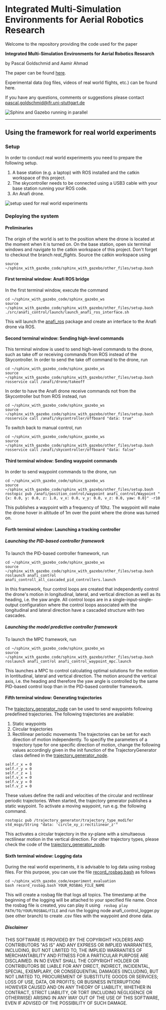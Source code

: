 # Integrated Multi-Simulation Environments for Aerial Robotics Research

Welcome to the repository providing the code used for the paper 

**Integrated Multi-Simulation Environments for Aerial Robotics Research**

by Pascal Goldschmid and Aamir Ahmad

The paper can be found [here](https://arxiv.org/abs/2502.10218).

Experimental data (log files, videos of real world flights, etc.) can be found here.

If you have any questions, comments or suggestions please contact pascal.goldschmid@ifr.uni-stuttgart.de

![Sphinx and Gazebo running in parallel](/sphinx_gazebo.gif)

---



## Using the framework for real world experiments
### Setup
In order to conduct real world experiments you need to prepare the following setup.
1. A base station (e.g. a laptop) with ROS installed and the catkin workspace of this project.
2. The skycontroller needs to be connected using a USB3 cable with your base station running your ROS code.
3. An Anafi drone.

![setup used for real world experiments](setup_real_world_experiments.png)

### Deploying the system
#### Preliminaries
The origin of the world is set to the position where the drone is located at the moment when it is turned on.
On the base station, open six terminal windows and navigate to the catkin workspace of this project.
Don't forget to checkout the branch *real_flights*. Source the catkin workspace using 
```
source ~/sphinx_with_gazebo_code/sphinx_with_gazebo/other_files/setup.bash
```

#### First terminal window: Anafi ROS bridge
In the first terminal window, execute the command
```
cd ~/sphinx_with_gazebo_code/sphinx_gazebo_ws
source ~/sphinx_with_gazebo_code/sphinx_with_gazebo/other_files/setup.bash
./src/anafi_control/launch/launch_anafi_ros_interface.sh
```
This will launch the [anafi_ros](https://github.com/andriyukr/anafi_ros/tree/ros1) package and create an interface to the Anafi drone via ROS.

#### Second terminal window: Sending high-level commands
This terminal window is used to send high-level commands to the drone, such as take off or receiving commands from ROS instead of the Skycontroller.
In order to send the take off command to the drone, run
```
cd ~/sphinx_with_gazebo_code/sphinx_gazebo_ws
source ~/sphinx_with_gazebo_code/sphinx_with_gazebo/other_files/setup.bash
rosservice call /anafi/drone/takeoff
```
In order to have the Anafi drone receive commands not from the Skycontroller but from ROS instead, run
```
cd ~/sphinx_with_gazebo_code/sphinx_gazebo_ws
source ~/sphinx_with_gazebo_code/sphinx_with_gazebo/other_files/setup.bash
rosservice call /anafi/skycontroller/offboard "data: true" 
```
To switch back to manual control, run 
```
cd ~/sphinx_with_gazebo_code/sphinx_gazebo_ws
source ~/sphinx_with_gazebo_code/sphinx_with_gazebo/other_files/setup.bash
rosservice call /anafi/skycontroller/offboard "data: false" 
```
#### Third terminal window: Sending waypoint commands
In order to send waypoint commands to the drone, run 
```
cd ~/sphinx_with_gazebo_code/sphinx_gazebo_ws
source ~/sphinx_with_gazebo_code/sphinx_with_gazebo/other_files/setup.bash
rostopic pub /anafi/position_control/waypoint anafi_control/Waypoint "{x: 0.0, y: 0.0, z: 1.0, v_x: 0.0, v_y: 0.0, v_z: 0.0, yaw: 0.0}" -r10
```
This publishes a waypoint with a frequency of 10hz. The waypoint will make the drone hover in altitude of 1m over the point where the drone was turned on.

#### Forth terminal window: Launching a tracking controller
##### Launching the PID-based controller framework
To launch the PID-based controller framework, run
```
cd ~/sphinx_with_gazebo_code/sphinx_gazebo_ws
source ~/sphinx_with_gazebo_code/sphinx_with_gazebo/other_files/setup.bash
roslaunch anafi_control anafi_controll_all_cascaded_pid_controllers.launch
```
In this framework, four control loops are created that independently control the drone's motion in longitudinal, lateral, and vertical direction as well as its heading, i.e. the yaw angle.
All control loops are in a single-input-single-output configuration where the control loops associated with the longitudinal and lateral direction have a cascaded structure with two cascades. 
##### Launching the model predictive controller framework

To launch the MPC framework, run
```
cd ~/sphinx_with_gazebo_code/sphinx_gazebo_ws
source ~/sphinx_with_gazebo_code/sphinx_with_gazebo/other_files/setup.bash
roslaunch anafi_control anafi_control_waypoint_mpc.launch
```
This launches a MPC to control calculating optimal solutions for the motion in lontitudinal, lateral and vertical direction. The motion around the vertical axis, i.e. the heading and therefore the yaw angle is controlled by the same PID-based control loop than in the PID-based controller framework.


#### Fifth terminal window: Generating trajectories
The [trajectory_generator_node](sphinx_gazebo_ws/src/anafi_control/scripts/trajectory_generator.py) can be used to send waypoints following predefined trajectories. The following trajectories are available:
1. Static waypoints
2. Circular trajectories
3. Rectilinear periodic movements
The trajectories can be set for each direction of motion independently. To specifiy the parameters of a trajectory type for one specific direction of motion, change the following values accordingly given in the init function of the TrajectoryGenerator class defined in the [trajectory_generator_node](sphinx_gazebo_ws/src/anafi_control/scripts/trajectory_generator.py).
```
self.r_x = 0
self.r_y = 0
self.r_z = 1
self.v_x = 0
self.v_y = 0
self.v_z = 0
```
These values define the radii and velocities of the circular and rectilinear periodic trajectories.
When started, the trajectory generator publishes a static waypoint. To activate a moving waypoint, run e.g. the following command.
```
rostopic pub /trajectory_generator/trajectory_type_modifer std_msgs/String "data: 'circle_xy_z:rectilinear_z'"
```
This activates a circular trajectory in the xy-plane with a simultaeous rectilinear motion in the vertical direction. For other trajectory types, please check the code of the [trajectory_generator_node](sphinx_gazebo_ws/src/anafi_control/scripts/trajectory_generator.py).

#### Sixth terminal window: Logging data
During the real world experiments, it is advisable to log data using rosbag files. For this purpose, you can use the file [record_rosbag.bash](/experiments_evaluation/record_rosbag.bash) as follows
```
cd ~/sphinx_with_gazebo_code/experiment_evaluation
bash record_rosbag.bash YOUR_ROSBAG_FILE_NAME
```
This will create a rosbag file that logs all topics. The timestamp at the beginning of the logging will be attached to your specified file name.
Once the rosbag file is created, you can play it using ``` rosbag play PATH/TO/YOUR/ROSBAG/FILE``` and run the logging node anafi_control_logger.py (see other branch) to create .csv files with the waypoint and drone data.

##### Disclaimer
THIS SOFTWARE IS PROVIDED BY THE COPYRIGHT HOLDERS AND CONTRIBUTORS "AS IS"
AND ANY EXPRESS OR IMPLIED WARRANTIES, INCLUDING, BUT NOT LIMITED TO, THE
IMPLIED WARRANTIES OF MERCHANTABILITY AND FITNESS FOR A PARTICULAR PURPOSE ARE
DISCLAIMED. IN NO EVENT SHALL THE COPYRIGHT HOLDER OR CONTRIBUTORS BE LIABLE
FOR ANY DIRECT, INDIRECT, INCIDENTAL, SPECIAL, EXEMPLARY, OR CONSEQUENTIAL
DAMAGES (INCLUDING, BUT NOT LIMITED TO, PROCUREMENT OF SUBSTITUTE GOODS OR
SERVICES; LOSS OF USE, DATA, OR PROFITS; OR BUSINESS INTERRUPTION) HOWEVER
CAUSED AND ON ANY THEORY OF LIABILITY, WHETHER IN CONTRACT, STRICT LIABILITY,
OR TORT (INCLUDING NEGLIGENCE OR OTHERWISE) ARISING IN ANY WAY OUT OF THE USE
OF THIS SOFTWARE, EVEN IF ADVISED OF THE POSSIBILITY OF SUCH DAMAGE.
